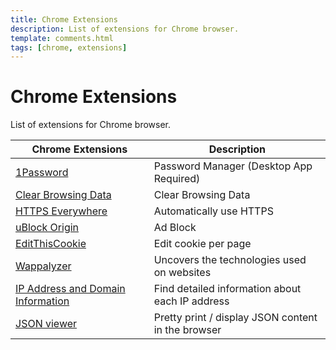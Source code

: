 ```yaml
---
title: Chrome Extensions
description: List of extensions for Chrome browser.
template: comments.html
tags: [chrome, extensions]
---
```


# Chrome Extensions

List of extensions for Chrome browser.

| Chrome Extensions                                                                                                                        | Description                                        |
| ---------------------------------------------------------------------------------------------------------------------------------------- | -------------------------------------------------- |
| [1Password](https://chromewebstore.google.com/detail/1password-%E2%80%93-password-mana/aeblfdkhhhdcdjpifhhbdiojplfjncoa)                 | Password Manager (Desktop App Required)            |
| [Clear Browsing Data](https://chromewebstore.google.com/detail/clear-browsing-data/bjilljlpencdcpihofiobpnfgcakfdbe)                     | Clear Browsing Data                                |
| [HTTPS Everywhere](https://chromewebstore.google.com/detail/https-everywhere/ikclbgejgcbdlhjmckecmdljlpbhmbmf)                           | Automatically use HTTPS                            |
| [uBlock Origin](https://chromewebstore.google.com/detail/ublock-origin/cjpalhdlnbpafiamejdnhcphjbkeiagm)                                 | Ad Block                                           |
| [EditThisCookie](https://chromewebstore.google.com/detail/editthiscookie/fngmhnnpilhplaeedifhccceomclgfbg)                               | Edit cookie per page                               |
| [Wappalyzer](https://chromewebstore.google.com/detail/wappalyzer-technology-pro/gppongmhjkpfnbhagpmjfkannfbllamg)                        | Uncovers the technologies used on websites         |
| [IP Address and Domain Information](https://chromewebstore.google.com/detail/ip-address-and-domain-inf/lhgkegeccnckoiliokondpaaalbhafoa) | Find detailed information about each IP address    |
| [JSON viewer](https://chromewebstore.google.com/detail/json-viewer/gbmdgpbipfallnflgajpaliibnhdgobh)                                     | Pretty print / display JSON content in the browser |

<!-- appendices -->

[3os-url]: https://3os.org/ '3os Homepage'
[image-url]: ../assets/images/markdown-cheatsheet/minion.png 'Title of the image'

<!-- end appendices -->
